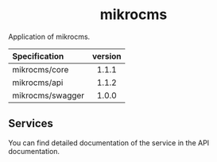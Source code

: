 <h1  align="center">mikrocms</h1>

Application of mikrocms.

| Specification | version |
|:--|:--:|
| mikrocms/core | 1.1.1 |
| mikrocms/api | 1.1.2 |
| mikrocms/swagger | 1.0.0 |


## Services

You can find detailed documentation of the service in the API documentation.
